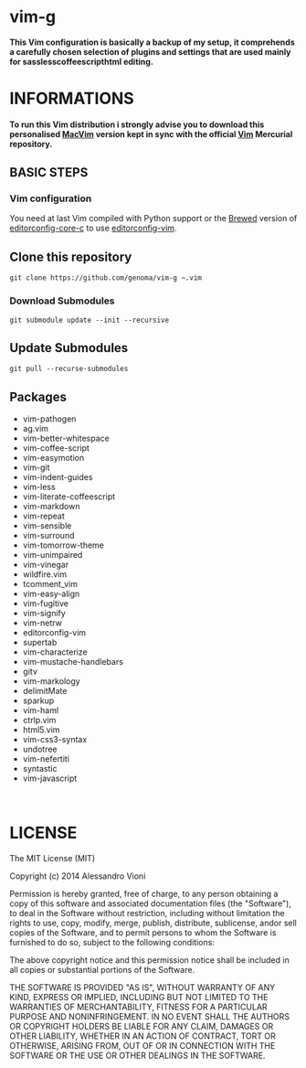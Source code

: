 vim-g
=====

**This Vim configuration is basically a backup of my setup, it comprehends a carefully chosen selection of plugins and settings that are used mainly for sasslesscoffeescripthtml editing.**

# INFORMATIONS


#### To run this Vim distribution i strongly advise you to download this personalised [MacVim](https:github.comgenomamacvimreleases) version kept in sync with the official [Vim](http:www.vim.orgmercurial.php) Mercurial repository.


## BASIC STEPS

### Vim configuration

You need at last Vim compiled with Python support or the [Brewed](http:brew.sh) version of [editorconfig-core-c](https:github.comeditorconfigeditorconfig-core-c) to use [editorconfig-vim](https:github.comeditorconfigeditorconfig-vim).

## Clone this repository

`git clone https://github.com/genoma/vim-g ~.vim`

### Download Submodules

`git submodule update --init --recursive`

## Update Submodules

`git pull --recurse-submodules`

## Packages
* vim-pathogen
* ag.vim
* vim-better-whitespace
* vim-coffee-script
* vim-easymotion
* vim-git
* vim-indent-guides
* vim-less
* vim-literate-coffeescript
* vim-markdown
* vim-repeat
* vim-sensible
* vim-surround
* vim-tomorrow-theme
* vim-unimpaired
* vim-vinegar
* wildfire.vim
* tcomment_vim
* vim-easy-align
* vim-fugitive
* vim-signify
* vim-netrw
* editorconfig-vim
* supertab
* vim-characterize
* vim-mustache-handlebars
* gitv
* vim-markology
* delimitMate
* sparkup
* vim-haml
* ctrlp.vim
* html5.vim
* vim-css3-syntax
* undotree
* vim-nefertiti
* syntastic
* vim-javascript

<br>

# LICENSE
The MIT License (MIT)

Copyright (c) 2014 Alessandro Vioni

Permission is hereby granted, free of charge, to any person obtaining a copy of
this software and associated documentation files (the "Software"), to deal in
the Software without restriction, including without limitation the rights to
use, copy, modify, merge, publish, distribute, sublicense, andor sell copies of
the Software, and to permit persons to whom the Software is furnished to do so,
subject to the following conditions:

The above copyright notice and this permission notice shall be included in all
copies or substantial portions of the Software.

THE SOFTWARE IS PROVIDED "AS IS", WITHOUT WARRANTY OF ANY KIND, EXPRESS OR
IMPLIED, INCLUDING BUT NOT LIMITED TO THE WARRANTIES OF MERCHANTABILITY, FITNESS
FOR A PARTICULAR PURPOSE AND NONINFRINGEMENT. IN NO EVENT SHALL THE AUTHORS OR
COPYRIGHT HOLDERS BE LIABLE FOR ANY CLAIM, DAMAGES OR OTHER LIABILITY, WHETHER
IN AN ACTION OF CONTRACT, TORT OR OTHERWISE, ARISING FROM, OUT OF OR IN
CONNECTION WITH THE SOFTWARE OR THE USE OR OTHER DEALINGS IN THE SOFTWARE.

